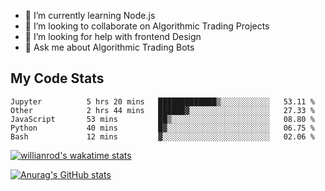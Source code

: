 
- 🌱 I’m currently learning Node.js
- 👯 I’m looking to collaborate on Algorithmic Trading Projects
- 🤔 I’m looking for help with frontend Design
- 💬 Ask me about Algorithmic Trading Bots 

## My Code Stats

<!--START_SECTION:waka-->

```text
Jupyter          5 hrs 20 mins   █████████████▒░░░░░░░░░░░   53.11 %
Other            2 hrs 44 mins   ██████▓░░░░░░░░░░░░░░░░░░   27.33 %
JavaScript       53 mins         ██▒░░░░░░░░░░░░░░░░░░░░░░   08.80 %
Python           40 mins         █▓░░░░░░░░░░░░░░░░░░░░░░░   06.75 %
Bash             12 mins         ▓░░░░░░░░░░░░░░░░░░░░░░░░   02.06 %
```

<!--END_SECTION:waka-->

[![willianrod's wakatime stats](https://github-readme-stats.vercel.app/api/wakatime?username=holdandup&layout=compact&theme=react&custom_title=Wakatime%20All%20Time%20Stats&langs_count=8)](https://github.com/anuraghazra/github-readme-stats)

[![Anurag's GitHub stats](https://github-readme-stats.vercel.app/api?username=Kevinbarrero)](https://github.com/anuraghazra/github-readme-stats)




